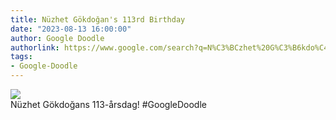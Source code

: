 ```yaml
---
title: Nüzhet Gökdoğan's 113rd Birthday
date: "2023-08-13 16:00:00"
author: Google Doodle
authorlink: https://www.google.com/search?q=N%C3%BCzhet%20G%C3%B6kdo%C4%9Fan
tags:
- Google-Doodle
---
```

<img src="https://www.google.com/logos/doodles/2023/nuzhet-gokdogans-113rd-birthday-6753651837109920.5-l.png" referrerpolicy="no-referrer"><br>Nüzhet Gökdoğans 113-årsdag! #GoogleDoodle